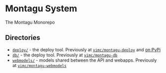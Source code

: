 # Montagu System

The Montagu Monorepo

## Directories

* [`deploy/`](deploy) - the deploy tool. Previously at [`vimc/montagu-deploy`](https://github.com/vimc/montagu-deploy) and [on PyPi](https://pypi.org/project/montagu-deploy/)
* [`db/`](db) - the deploy tool. Previously at [`vimc/montagu-db`](https://github.com/vimc/montagu-db)
* [`webmodels/`](webmodels) - models shared between the API and webapps. Previously at [`vimc/montagu-webmodels`](https://github.com/vimc/montagu-webmodels)
